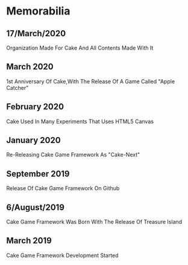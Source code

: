 # Memorabilia

## 17/March/2020
Organization Made For Cake And All Contents Made With It

## March 2020
1st Anniversary Of Cake,With The Release Of A Game Called "Apple Catcher"

## February 2020
Cake Used In Many Experiments That Uses HTML5 Canvas

## January 2020
Re-Releasing Cake Game Framework As "Cake-Next"

## September 2019
Release Of Cake Game Framework On Github

## 6/August/2019
Cake Game Framework Was Born With The Release Of Treasure Island

## March 2019
Cake Game Framework Development Started
